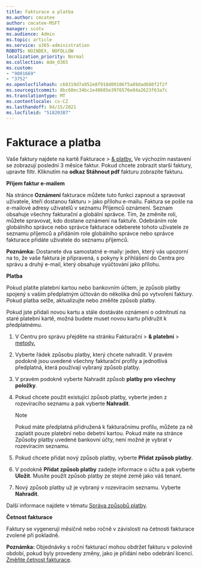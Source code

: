```yaml
---
title: Fakturace a platba
ms.author: cmcatee
author: cmcatee-MSFT
manager: scotv
ms.audience: Admin
ms.topic: article
ms.service: o365-administration
ROBOTS: NOINDEX, NOFOLLOW
localization_priority: Normal
ms.collection: Adm_O365
ms.custom:
- "9001669"
- "3752"
ms.openlocfilehash: c60319d7a952e8f918d09106f5a89dad680f2f2f
ms.sourcegitcommit: 8bc60ec34bc1e40685e3976576e04a2623f63a7c
ms.translationtype: MT
ms.contentlocale: cs-CZ
ms.lasthandoff: 04/15/2021
ms.locfileid: "51820387"
---
```

# <a name="billing-and-payment"></a>Fakturace a platba

Vaše faktury najdete na kartě Fakturace  >  [& platby.](https://go.microsoft.com/fwlink/p/?linkid=848039)  Ve výchozím nastavení se zobrazují poslední 3 měsíce faktur.  Pokud chcete zobrazit starší faktury, upravte filtr.  Kliknutím na **odkaz Stáhnout pdf** fakturu zobrazíte fakturu.

**Příjem faktur e-mailem**

Na stránce **Oznámení** fakturace můžete tuto funkci zapnout a spravovat uživatele, kteří dostanou fakturu  >  [](https://go.microsoft.com/fwlink/p/?linkid=853212) jako přílohu e-mailu.  Faktura se pošle na e-mailové adresy uživatelů v seznamu Příjemců oznámení. Seznam obsahuje všechny fakturační a globální správce.  Tím, že změníte roli, můžete spravovat, kdo dostane oznámení na faktuře.  Odebráním role globálního správce nebo správce fakturace odeberete tohoto uživatele ze seznamu příjemců a přidáním role globálního správce nebo správce fakturace přidáte uživatele do seznamu příjemců.

**Poznámka:** Dostanete dva samostatné e-maily: jeden, který vás upozorní na to, že vaše faktura je připravená, s pokyny k přihlášení do Centra pro správu a druhý e-mail, který obsahuje vyúčtování jako přílohu.

**Platba**

Pokud platíte platební kartou nebo bankovním účtem, je způsob platby spojený s vaším předplatným účtován do několika dnů po vytvoření faktury. Pokud platba selže, aktualizujte nebo změňte způsob platby.

Pokud jste přidali novou kartu a stále dostáváte oznámení o odmítnutí na staré platební kartě, možná budete muset novou kartu přidružit k předplatnému.

1. V Centru pro správu přejděte na stránku Fakturační  >  **& platební**  >  [metody.](https://go.microsoft.com/fwlink/p/?linkid=2018806)

2. Vyberte řádek způsobu platby, který chcete nahradit. V pravém podokně jsou uvedené všechny fakturační profily a jednotlivá předplatná, která používají vybraný způsob platby.

3. V pravém podokně vyberte Nahradit způsob **platby pro všechny položky**.

4. Pokud chcete použít existující způsob platby, vyberte jeden z rozevíracího seznamu a pak vyberte **Nahradit**.

    > [!NOTE]
    > Pokud máte předplatná přidružená k fakturačnímu profilu, můžete za ně zaplatit pouze platební nebo debetní kartou. Pokud máte na stránce  Způsoby platby uvedené bankovní účty, není možné je vybrat v rozevíracím seznamu.

5. Pokud chcete přidat nový způsob platby, vyberte **Přidat způsob platby**.

6. V podokně **Přidat způsob platby** zadejte informace o účtu a pak vyberte **Uložit**. Musíte použít způsob platby ze stejné země jako váš tenant.

7. Nový způsob platby už je vybraný v rozevíracím seznamu. Vyberte **Nahradit**.

Další informace najdete v tématu [Správa způsobů platby](https://docs.microsoft.com/microsoft-365/commerce/billing-and-payments/manage-payment-methods).

**Četnost fakturace**

Faktury se vygenerují měsíčně nebo ročně v závislosti na četnosti fakturace zvolené při pokladně.  

**Poznámka:** Objednávky s roční fakturací mohou obdržet fakturu v polovině období, pokud byly provedeny změny, jako je přidání nebo odebrání licencí. [Změňte četnost fakturace](https://docs.microsoft.com/microsoft-365/commerce/billing-and-payments/change-payment-frequency).
